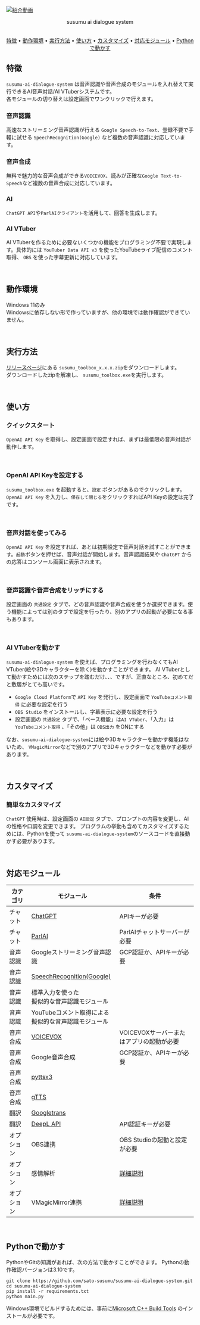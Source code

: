 [![紹介動画](https://user-images.githubusercontent.com/75652942/222885020-d49fd936-dd42-456f-8dd1-a0f6c796748c.jpg)](https://www.youtube.com/watch?v=If8LfBJkAtQ)
<p align="center">
  susumu ai dialogue system<br/><br/>
</p>

<p align="center">
  <a href="#特徴">特徴</a> •
  <a href="#動作環境">動作環境</a> •
  <a href="#実行方法">実行方法</a> •
  <a href="#使い方">使い方</a> •
  <a href="#カスタマイズ">カスタマイズ</a> •
  <a href="#対応モジュール">対応モジュール</a> •
  <a href="#python%E3%81%A7%E5%8B%95%E3%81%8B%E3%81%99">Pythonで動かす</a>
  <br>
</p>

## 特徴

`susumu-ai-dialogue-system` は音声認識や音声合成のモジュールを入れ替えて実行できるAI音声対話/AI VTuberシステムです。  
各モジュールの切り替えは設定画面でワンクリックで行えます。

### 音声認識

高速なストリーミング音声認識が行える `Google Speech-to-Text`、登録不要で手軽に試せる `SpeechRecognition(Google)` など複数の音声認識に対応しています。

### 音声合成

無料で魅力的な音声合成ができる`VOICEVOX`、読みが正確な`Google Text-to-Speech`など複数の音声合成に対応しています。

### AI

`ChatGPT API`や`ParlAIクライアント`を活用して、回答を生成します。

### AI VTuber

AI VTuberを作るために必要ないくつかの機能をプログラミング不要で実現します。具体的には `YouTuber Data API v3` を使ったYouTubeライブ配信のコメント取得、 `OBS`
を使った字幕更新に対応しています。

<br/>

## 動作環境

Windows 11のみ  
Windowsに依存しない形で作っていますが、他の環境では動作確認ができていません。

<br/>

## 実行方法

[リリースページ](https://github.com/sato-susumu/susumu-ai-dialogue-system/releases)にある `susumu_toolbox_x.x.x.zip`をダウンロードします。  
ダウンロードしたzipを解凍し、 `susumu_toolbox.exe`を実行します。

<br/>

## 使い方

### クイックスタート

`OpenAI API Key` を取得し、設定画面で設定すれば、まずは最低限の音声対話が動作します。

<br/>

### OpenAI API Keyを設定する

`susumu_toolbox.exe` を起動すると、`設定` ボタンがあるのでクリックします。 `OpenAI API Key` を入力し、`保存して閉じる`をクリックすればAPI Keyの設定は完了です。

<br/>

### 音声対話を使ってみる

`OpenAI API Key` を設定すれば、あとは初期設定で音声対話を試すことができます。`起動`ボタンを押せば、音声対話が開始します。音声認識結果や `ChatGPT`
からの応答はコンソール画面に表示されます。

<br/>

### 音声認識や音声合成をリッチにする

設定画面の `共通設定` タブで、どの音声認識や音声合成を使うか選択できます。使う機能によっては別のタブで設定を行ったり、別のアプリの起動が必要になる事もあります。

<br/>

### AI VTuberを動かす

`susumu-ai-dialogue-system` を使えば、プログラミングを行わなくてもAI VTuber(絵や3Dキャラクターを除く)を動かすことができます。
AI VTuberとして動かすためには次のステップを踏むだけ、、、ですが、正直なところ、初めてだと敷居がとても高いです。

- `Google Cloud Platform`で `API Key` を発行し、設定画面で `YouTubeコメント取得` に必要な設定を行う
- `OBS Studio` をインストールし、字幕表示に必要な設定を行う
- 設定画面の `共通設定` タブで、「ベース機能」は`AI VTuber`、「入力」は `YouTubeコメント取得` 、「その他」は `OBS出力` をONにする

なお、`susumu-ai-dialogue-system`には絵や3Dキャラクターを動かす機能はないため、 `VMagicMirror`などで別のアプリで3Dキャラクターなどを動かす必要があります。

<br/>

## カスタマイズ

### 簡単なカスタマイズ

`ChatGPT` 使用時は、設定画面の `AI設定` タブで、プロンプトの内容を変更し、AIの性格や口調を変更できます。
プログラムの挙動も含めてカスタマイズするためには、Pythonを使って `susumu-ai-dialogue-system`のソースコードを直接動かす必要があります。

<br/>

## 対応モジュール

| カテゴリ | モジュール | 条件        |
| -------- | ---------- | ------------------ |
| チャット | [ChatGPT](https://chat.openai.com/)    | APIキーが必要 |
| チャット     | [ParlAI](https://parl.ai/) | ParlAIチャットサーバーが必要 |
| 音声認識 | Googleストリーミング音声認識 | GCP認証か、APIキーが必要                   |
| 音声認識 | [SpeechRecognition(Google)](https://github.com/Uberi/speech_recognition#readme) |  |
| 音声認識 | 標準入力を使った<br>擬似的な音声認識モジュール |  |
| 音声認識 | YouTubeコメント取得による<br>擬似的な音声認識モジュール |  |
| 音声合成 | [VOICEVOX](https://voicevox.hiroshiba.jp/) | VOICEVOXサーバーまたはアプリの起動が必要 |
| 音声合成 | Google音声合成 | GCP認証か、APIキーが必要 |
| 音声合成 | [pyttsx3](https://github.com/nateshmbhat/pyttsx3) |  |
| 音声合成 | [gTTS](https://github.com/pndurette/gTTS) |  |
| 翻訳 | [Googletrans](https://github.com/ssut/py-googletrans) |  |
| 翻訳 | [DeepL API](https://www.deepl.com/) | API認証キーが必要 |
| オプション | OBS連携 | OBS Studioの起動と設定が必要 |
| オプション | 感情解析 | [詳細説明](./docs/emotion_analysis.md) |
| オプション | VMagicMirror連携 | [詳細説明](./docs/vmagic_mirror_option.md) |

<br/>

## Pythonで動かす

PythonやGitの知識があれば、次の方法で動かすことができます。
Pythonの動作確認バージョンは3.10です。

```
git clone https://github.com/sato-susumu/susumu-ai-dialogue-system.git
cd susumu-ai-dialogue-system
pip install -r requirements.txt
python main.py
```

Windows環境でビルドするためには、事前に[Microsoft C++ Build Tools](https://visualstudio.microsoft.com/ja/visual-cpp-build-tools/)
のインストールが必要です。
